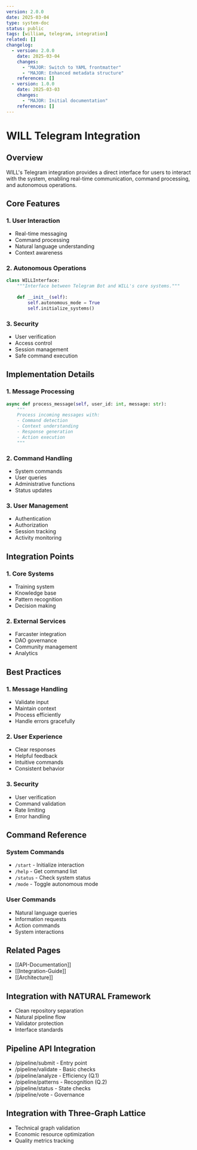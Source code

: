 ```yaml
---
version: 2.0.0
date: 2025-03-04
type: system-doc
status: public
tags: [william, telegram, integration]
related: []
changelog:
  - version: 2.0.0
    date: 2025-03-04
    changes:
      - "MAJOR: Switch to YAML frontmatter"
      - "MAJOR: Enhanced metadata structure"
    references: []
  - version: 1.0.0
    date: 2025-03-03
    changes:
      - "MAJOR: Initial documentation"
    references: []
---
```

# WILL Telegram Integration

## Overview
WILL's Telegram integration provides a direct interface for users to interact with the system, enabling real-time communication, command processing, and autonomous operations.

## Core Features

### 1. User Interaction
- Real-time messaging
- Command processing
- Natural language understanding
- Context awareness

### 2. Autonomous Operations
```python
class WILLInterface:
    """Interface between Telegram Bot and WILL's core systems."""
    
    def __init__(self):
        self.autonomous_mode = True
        self.initialize_systems()
```

### 3. Security
- User verification
- Access control
- Session management
- Safe command execution

## Implementation Details

### 1. Message Processing
```python
async def process_message(self, user_id: int, message: str):
    """
    Process incoming messages with:
    - Command detection
    - Context understanding
    - Response generation
    - Action execution
    """
```

### 2. Command Handling
- System commands
- User queries
- Administrative functions
- Status updates

### 3. User Management
- Authentication
- Authorization
- Session tracking
- Activity monitoring

## Integration Points

### 1. Core Systems
- Training system
- Knowledge base
- Pattern recognition
- Decision making

### 2. External Services
- Farcaster integration
- DAO governance
- Community management
- Analytics

## Best Practices

### 1. Message Handling
- Validate input
- Maintain context
- Process efficiently
- Handle errors gracefully

### 2. User Experience
- Clear responses
- Helpful feedback
- Intuitive commands
- Consistent behavior

### 3. Security
- User verification
- Command validation
- Rate limiting
- Error handling

## Command Reference

### System Commands
- `/start` - Initialize interaction
- `/help` - Get command list
- `/status` - Check system status
- `/mode` - Toggle autonomous mode

### User Commands
- Natural language queries
- Information requests
- Action commands
- System interactions

## Related Pages
- [[API-Documentation]]
- [[Integration-Guide]]
- [[Architecture]]


## Integration with NATURAL Framework
- Clean repository separation
- Natural pipeline flow
- Validator protection
- Interface standards

## Pipeline API Integration
- /pipeline/submit - Entry point
- /pipeline/validate - Basic checks
- /pipeline/analyze - Efficiency (Q.1)
- /pipeline/patterns - Recognition (Q.2)
- /pipeline/status - State checks
- /pipeline/vote - Governance

## Integration with Three-Graph Lattice
- Technical graph validation
- Economic resource optimization
- Quality metrics tracking